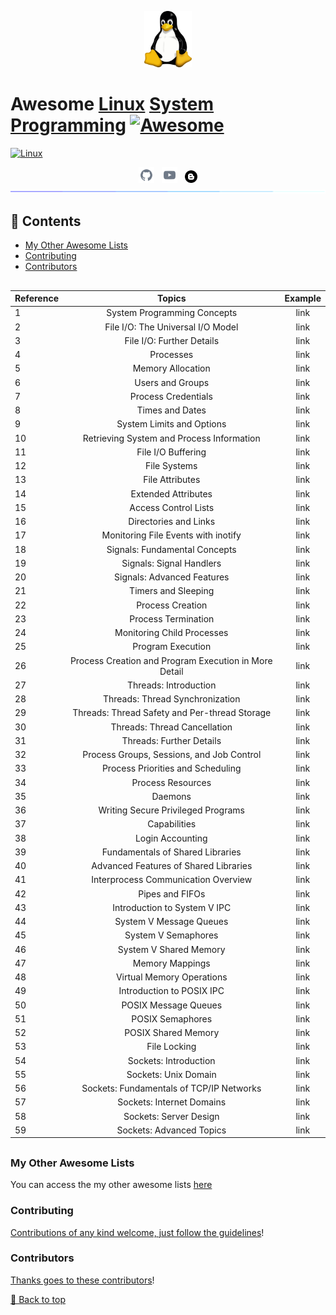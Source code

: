 <p align="center">
  <img width="15%" src="https://github.com/cybersecurity-dev/cybersecurity-dev/blob/main/assets/Tux.svg" />
</p>

# Awesome [Linux](https://docs.kernel.org/core-api/kernel-api.html) [System](https://en.wikipedia.org/wiki/Systems_programming) [Programming](https://en.wikipedia.org/wiki/System_programming_language) [![Awesome](https://awesome.re/badge.svg)](https://awesome.re)
[![Linux](https://img.shields.io/badge/Linux-FCC624?style=for-the-badge&logo=linux&logoColor=black)](https://man7.org/tlpi/toc-short.html)

<p align="center">
    <a href="https://github.com/cybersecurity-dev/"><img height="25" src="https://github.com/cybersecurity-dev/cybersecurity-dev/blob/main/assets/github.svg" alt="GitHub"></a>
    &nbsp;
    <a href="https://www.youtube.com/@CyberThreatDefence"><img height="25" src="https://github.com/cybersecurity-dev/cybersecurity-dev/blob/main/assets/youtube.svg" alt="YouTube"></a>
    &nbsp;
    <a href="https://cyberthreatdefence.com/my_awesome_lists"><img height="20" src="https://github.com/cybersecurity-dev/cybersecurity-dev/blob/main/assets/blog.svg" alt="My Awesome Lists"></a>
    <img src="https://github.com/cybersecurity-dev/cybersecurity-dev/blob/main/assets/bar.gif">
</p>

## 📖 Contents
- [My Other Awesome Lists](#my-other-awesome-lists)
- [Contributing](#contributing)
- [Contributors](#contributors)

##
###

| Reference | Topics | Example |
|--------|:------:|:-------:|
| 1 | System Programming Concepts | link |
| 2 | File I/O: The Universal I/O Model | link |
| 3 | File I/O: Further Details | link |
| 4 | Processes | link |
| 5 | Memory Allocation | link |
| 6 | Users and Groups | link |
| 7 | Process Credentials | link |
| 8 | Times and Dates | link |
| 9 | System Limits and Options | link |
| 10 | Retrieving System and Process Information | link |
| 11 | File I/O Buffering | link |
| 12 | File Systems | link |
| 13 | File Attributes | link |
| 14 | Extended Attributes | link |
| 15 | Access Control Lists | link |
| 16 | Directories and Links | link |
| 17 | Monitoring File Events with inotify | link |
| 18 | Signals: Fundamental Concepts | link |
| 19 | Signals: Signal Handlers | link |
| 20 | Signals: Advanced Features | link |
| 21 | Timers and Sleeping | link |
| 22 | Process Creation | link |
| 23 | Process Termination | link |
| 24 | Monitoring Child Processes | link |
| 25 | Program Execution | link |
| 26 | Process Creation and Program Execution in More Detail | link |
| 27 | Threads: Introduction | link |
| 28 | Threads: Thread Synchronization | link |
| 29 | Threads: Thread Safety and Per-thread Storage | link |
| 30 | Threads: Thread Cancellation | link |
| 31 | Threads: Further Details | link |
| 32 | Process Groups, Sessions, and Job Control | link |
| 33 | Process Priorities and Scheduling | link |
| 34 | Process Resources | link |
| 35 | Daemons | link |
| 36 | Writing Secure Privileged Programs | link |
| 37 | Capabilities | link |
| 38 | Login Accounting | link |
| 39 | Fundamentals of Shared Libraries | link |
| 40 | Advanced Features of Shared Libraries | link |
| 41 | Interprocess Communication Overview | link |
| 42 | Pipes and FIFOs | link |
| 43 | Introduction to System V IPC | link |
| 44 | System V Message Queues | link |
| 45 | System V Semaphores | link |
| 46 | System V Shared Memory | link |
| 47 | Memory Mappings | link |
| 48 | Virtual Memory Operations | link |
| 49 | Introduction to POSIX IPC | link |
| 50 | POSIX Message Queues | link |
| 51 | POSIX Semaphores | link |
| 52 | POSIX Shared Memory | link |
| 53 | File Locking | link |
| 54 | Sockets: Introduction | link |
| 55 | Sockets: Unix Domain | link |
| 56 | Sockets: Fundamentals of TCP/IP Networks | link |
| 57 | Sockets: Internet Domains | link |
| 58 | Sockets: Server Design | link |
| 59 | Sockets: Advanced Topics | link |


##
### My Other Awesome Lists
You can access the my other awesome lists [here](https://cyberthreatdefence.com/my_awesome_lists)

### Contributing

[Contributions of any kind welcome, just follow the guidelines](contributing.md)!

### Contributors

[Thanks goes to these contributors](https://github.com/cybersecurity-dev/awesome-linux-system-programming/graphs/contributors)!

[🔼 Back to top](#awesome-linux-system-programming-)
